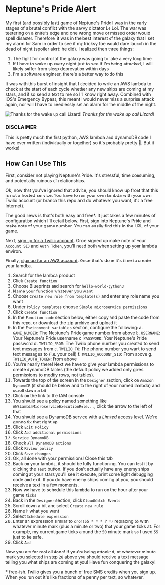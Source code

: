 # Neptune's Pride Alert

My first (and possibly last) game of Neptune's Pride I was in the early stages of a brutal conflict with the savvy dictator Le Loi. The war was teetering on a knife's edge and one wrong move or missed order would spell disaster. Therefore, it was in the best interest of the galaxy that I set my alarm for 3am in order to see if my tricksy foe would dare launch in the dead of night (spoiler alert: he did). I realized then three things:

1. The fight for control of the galaxy was going to take a very long time
2. If I have to wake up every night just to see if I'm being attacked, I will likely suffer from sleep deprevation within days
3. I'm a software engineer, there's a better way to do this

It was with this burst of insight that I decided to write an AWS lambda to check at the start of each cycle whether any new ships are coming at my stars, and if so send a text to me so I'll know right away. Combined with iOS's Emergency Bypass, this meant I would never miss a surprise attack again, nor will I have to needlessly set an alarm for the middle of the night.


![Thanks for the wake up call Lizard!](https://i.imgur.com/fWCRdvm.jpg)
_Thanks for the wake up call Lizard!_

### DISCLAIMER

This is pretty much the first python, AWS lambda and dynamoDB code I have ever written (individually or together) so it's probably pretty :poop:. But it works!

## How Can I Use This

First, consider not playing Neptune's Pride. It's stressful, time consuming, and potentially ruinous of relationships.

Ok, now that you've ignored that advice, you should know up front that this is not a hosted service. You have to run your own lambda with your own Twilio account (or branch this repo and do whatever you want, it's a free Internet).

The good news is that's both easy and free\*. It just takes a few minutes of configuration which I'll detail below. First, sign into Neptune's Pride and make note of your game number. You can easily find this in the URL of your game.

Next, [sign up for a Twilio account](https://www.twilio.com/try-twilio). Once signed up make note of your `Account SID` and `Auth Token`, you'll need both when setting up your lambda environ.

Finally, [sign up for an AWS account](https://portal.aws.amazon.com/billing/signup#/start). Once that's done it's time to create your lamdba.

1. Search for the lambda product
2. Click `Create function`
3. Choose Blueprints and search for `hello-world-python3`
4. Name your function whatever you want
5. Choose `Create new role from template(s)` and enter any role name you want
6. Under `Policy templates` choose `Simple microservice permissions`
7. Click `Create function`
8. In the `Function code` section below, either copy and paste the code from this repo, or download the zip archive and upload it
9. In the `Environment variables` section, configure the following:
    a. `GAME_NUMBER`: The Neptune's Pride game number from above
    b. `USERNAME`: Your Neptune's Pride username
    c. `PASSWORD`: Your Neptune's Pride password
    d. `TWILIO_FROM`: The Twilio phone number you created to send text messages from
    e. `TWILIO_TO`: The phone number you want to send text messages to (i.e. your cell)
    f. `TWILIO_ACCOUNT_SID`: From above
    g. `TWILIO_AUTH_TOKEN`: From above
10. You're nearly there! Next we have to give your lambda permissions to create dynamoDB tables (the default policy we added only gives permissions to modify rows, not tables).
11. Towards the top of the screen in the `Designer` section, click on `Amazon DynamoDB` (it should be below and to the right of your named lambda) and scroll down a bit
12. Click on the link to the IAM console
13. You should see a policy named something like `AWSLambdaMicroserviceExecutionRole...`, click the arrow to the left of that
14. You should see a DynamoDB service with a *Limited* access level. We're gonna fix that right up
15. Click `Edit Policy`
16. Click `Add additional permissions`
17. `Service`: `DynamoDB`
18. Check `All DynamoDB actions`
19. Click `Review policy`
20. Click `Save changes`
21. Ok, all done with your permissions! Close this tab
22. Back on your lambda, it should be fully functioning. You can test it by clicking the `Test` button. If you don't actually have any enemy ships coming at your stars you'll see it execute, print some light debugging code and exit. If you do have enemy ships coming at you, you should receive a text in a few moments.
23. Now we have to schedule this lambda to run on the hour after your game `ticks`
24. Back in the `Designer` section, click `CloudWatch Events`
25. Scroll down a bit and select `Create new rule`
26. Name it what you want
27. Select `Schedule expression`
28. Enter an expression similar to `cron(55 * * * ? *)` replacing `55` with whatever minute mark (plus a minute or two) that your game ticks at. For example, my current game ticks around the `50` minute mark so I used `55` just to be safe.
29. Click `Add`

Now you are for real all done! If you're being attacked, at whatever minute mark you selected in step `28` above you should receive a text message telling you what ships are coming at you! Have fun conquering the galaxy!

\* free-ish. Twilio gives you a bunch of free SMS credits when you sign up. When you run out it's like fractions of a penny per text, so whatever.
